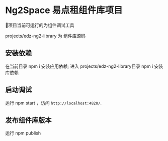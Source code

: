 # Ng2Space 易点租组件库项目

项目当前可运行的为组件调试工具

projects/edz-ng2-library 为 组件库源码

## 安装依赖

在当前目录 npm i 安装应用依赖; 进入 projects/edz-ng2-library目录 npm i 安装库依赖

## 启动调试

运行 npm start ，访问 `http://localhost:4820/`.

## 发布组件库版本

运行 npm publish

